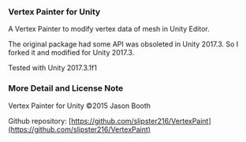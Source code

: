 ### Vertex Painter for Unity
A Vertex Painter to modify vertex data of mesh in Unity Editor. 

The original package had some API was obsoleted in Unity 2017.3. So I forked it and modified for Unity 2017.3.

Tested with Unity 2017.3.1f1

### More Detail and License Note
Vertex Painter for Unity ©2015 Jason Booth

Github repository: [https://github.com/slipster216/VertexPaint](https://github.com/slipster216/VertexPaint)